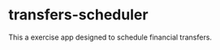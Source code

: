 transfers-scheduler
===================

This a exercise app designed to schedule financial transfers.
